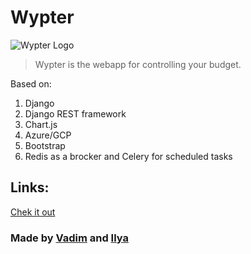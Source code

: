 # Wypter
![Wypter Logo](https://i.ibb.co/hXsnd4v/Wypter.jpg)
>Wypter is the webapp for controlling your budget.

Based on:
1. Django
2. Django REST framework
3. Chart.js
4. Azure/GCP
5. Bootstrap
6. Redis as a brocker and Celery for scheduled tasks

## Links:
[Chek it out](https://github.com/Wipersee/wypter)

### Made by [Vadim](https://github.com/VadimPusiak788) and [Ilya](https://github.com/Wipersee)
